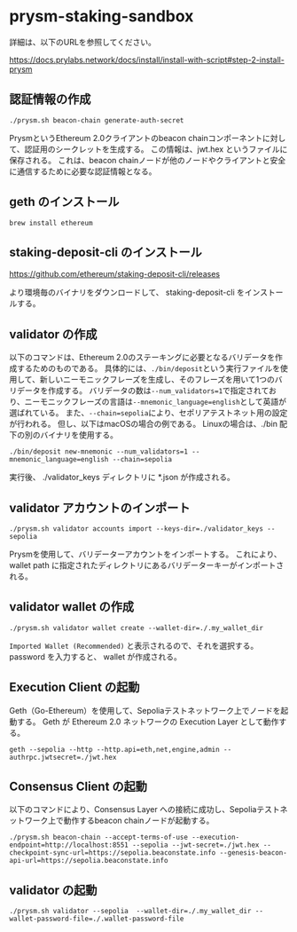 # prysm-staking-sandbox

詳細は、以下のURLを参照してください。

https://docs.prylabs.network/docs/install/install-with-script#step-2-install-prysm

## 認証情報の作成

    ./prysm.sh beacon-chain generate-auth-secret

PrysmというEthereum 2.0クライアントのbeacon chainコンポーネントに対して、認証用のシークレットを生成する。
この情報は、jwt.hex というファイルに保存される。
これは、beacon chainノードが他のノードやクライアントと安全に通信するために必要な認証情報となる。

## geth のインストール

    brew install ethereum

## staking-deposit-cli のインストール

https://github.com/ethereum/staking-deposit-cli/releases

より環境毎のバイナリをダウンロードして、 staking-deposit-cli をインストールする。

## validator の作成

以下のコマンドは、Ethereum 2.0のステーキングに必要となるバリデータを作成するためのものである。
具体的には、`./bin/deposit`という実行ファイルを使用して、新しいニーモニックフレーズを生成し、そのフレーズを用いて1つのバリデータを作成する。
バリデータの数は`--num_validators=1`で指定されており、ニーモニックフレーズの言語は`--mnemonic_language=english`として英語が選ばれている。
また、`--chain=sepolia`により、セポリアテストネット用の設定が行われる。
但し、以下はmacOSの場合の例である。
Linuxの場合は、./bin 配下の別のバイナリを使用する。

    ./bin/deposit new-mnemonic --num_validators=1 --mnemonic_language=english --chain=sepolia

実行後、 ./validator_keys ディレクトリに *.json が作成される。


## validator アカウントのインポート

    ./prysm.sh validator accounts import --keys-dir=./validator_keys --sepolia

Prysmを使用して、バリデーターアカウントをインポートする。
これにより、 wallet path に指定されたディレクトリにあるバリデーターキーがインポートされる。


## validator wallet の作成

    ./prysm.sh validator wallet create --wallet-dir=./.my_wallet_dir

`Imported Wallet (Recommended)` と表示されるので、それを選択する。
password を入力すると、 wallet が作成される。



## Execution Client の起動

Geth（Go-Ethereum）を使用して、Sepoliaテストネットワーク上でノードを起動する。
Geth が Ethereum 2.0 ネットワークの Execution Layer として動作する。

    geth --sepolia --http --http.api=eth,net,engine,admin --authrpc.jwtsecret=./jwt.hex

## Consensus Client の起動

以下のコマンドにより、Consensus Layer への接続に成功し、Sepoliaテストネットワーク上で動作するbeacon chainノードが起動する。

    ./prysm.sh beacon-chain --accept-terms-of-use --execution-endpoint=http://localhost:8551 --sepolia --jwt-secret=./jwt.hex --checkpoint-sync-url=https://sepolia.beaconstate.info --genesis-beacon-api-url=https://sepolia.beaconstate.info

## validator の起動

    ./prysm.sh validator --sepolia  --wallet-dir=./.my_wallet_dir --wallet-password-file=./.wallet-password-file
